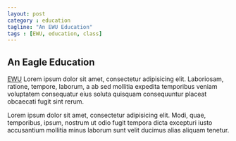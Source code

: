 ```yaml
---
layout: post
category : education
tagline: "An EWU Education"
tags : [EWU, education, class]
---
```


## An Eagle Education

[EWU](http://www.ewu.edu) Lorem ipsum dolor sit amet, consectetur adipisicing elit. Laboriosam, ratione, tempore, laborum, a ab sed mollitia expedita temporibus veniam voluptatem consequatur eius soluta quisquam consequuntur placeat obcaecati fugit sint rerum.

Lorem ipsum dolor sit amet, consectetur adipisicing elit. Modi, quae, temporibus, ipsum, nostrum ut odio fugit tempora dicta excepturi iusto accusantium mollitia minus laborum sunt velit ducimus alias aliquam tenetur.